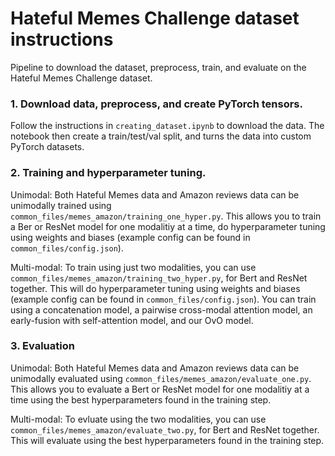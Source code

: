 # Hateful Memes Challenge dataset instructions
Pipeline to download the dataset, preprocess, train, and evaluate on the Hateful Memes Challenge dataset.

### 1. Download data, preprocess, and create PyTorch tensors.

Follow the instructions in  `creating_dataset.ipynb` to download the data. The notebook then create a train/test/val split, and turns the data into custom PyTorch datasets.


### 2. Training and hyperparameter tuning.

Unimodal:
Both Hateful Memes data and Amazon reviews data can be unimodally trained using `common_files/memes_amazon/training_one_hyper.py`. This allows you to train a Ber or ResNet model for one modalitiy at a time, do hyperparameter tuning using weights and biases (example config can be found in `common_files/config.json`). 

Multi-modal:
To train using just two modalities, you can use `common_files/memes_amazon/training_two_hyper.py`, for Bert and ResNet together. This will do hyperparameter tuning using weights and biases (example config can be found in `common_files/config.json`). You can train using a concatenation model, a pairwise cross-modal attention model, an early-fusion with self-attention model, and our OvO model. 

### 3. Evaluation

Unimodal:
Both Hateful Memes data and Amazon reviews data can be unimodally evaluated using `common_files/memes_amazon/evaluate_one.py`. This allows you to evaluate a Bert or ResNet model for one modalitiy at a time using the best hyperparameters found in the training step. 

Multi-modal:
To evluate using the two modalities, you can use `common_files/memes_amazon/evaluate_two.py`, for Bert and ResNet together. This will evaluate using the best hyperparameters found in the training step. 
